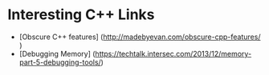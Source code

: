 Interesting C++ Links
=====================

* [Obscure C++ features] (http://madebyevan.com/obscure-cpp-features/ )
* [Debugging Memory] (https://techtalk.intersec.com/2013/12/memory-part-5-debugging-tools/)

